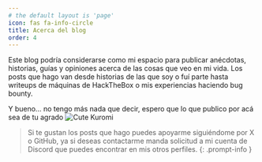 ```yaml
---
# the default layout is 'page'
icon: fas fa-info-circle
title: Acerca del blog
order: 4
---
```


Este blog podría considerarse como mi espacio para publicar anécdotas, historias, guías y opiniones acerca de las cosas que veo en mi vida. Los posts que hago van desde historias de las que soy o fuí parte hasta writeups de máquinas de HackTheBox o mis experiencias haciendo bug bounty.

Y bueno... no tengo más nada que decir, espero que lo que publico por acá sea de tu agrado
![Cute Kuromi](https://media.tenor.com/VS-J-i-CVwAAAAAj/sanrio-kuromi.gif)

> Si te gustan los posts que hago puedes apoyarme siguiéndome por X o GitHub, ya si deseas contactarme manda solicitud a mi cuenta de Discord que puedes encontrar en mis otros perfiles.
{: .prompt-info }
